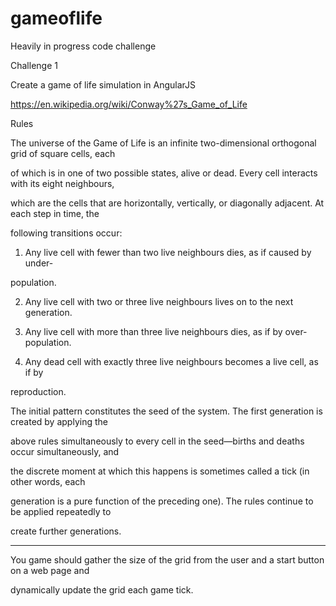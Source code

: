 # gameoflife

Heavily in progress code challenge

Challenge 1

Create a game of life simulation in AngularJS

https://en.wikipedia.org/wiki/Conway%27s_Game_of_Life

Rules

The universe of the Game of Life is an infinite two-dimensional orthogonal grid of square cells, each

of which is in one of two possible states, alive or dead. Every cell interacts with its eight neighbours,

which are the cells that are horizontally, vertically, or diagonally adjacent. At each step in time, the

following transitions occur:

1. Any live cell with fewer than two live neighbours dies, as if caused by under-

population.

2. Any live cell with two or three live neighbours lives on to the next generation.

3. Any live cell with more than three live neighbours dies, as if by over-population.

4. Any dead cell with exactly three live neighbours becomes a live cell, as if by

reproduction.

The initial pattern constitutes the seed of the system. The first generation is created by applying the

above rules simultaneously to every cell in the seed—births and deaths occur simultaneously, and

the discrete moment at which this happens is sometimes called a tick (in other words, each

generation is a pure function of the preceding one). The rules continue to be applied repeatedly to

create further generations.

-- --

You game should gather the size of the grid from the user and a start button on a web page and

dynamically update the grid each game tick.
